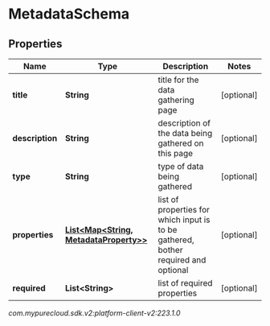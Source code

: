 # MetadataSchema


## Properties

| Name | Type | Description | Notes |
| ------------ | ------------- | ------------- | ------------- |
| **title** | **String** | title for the data gathering page |  [optional] |
| **description** | **String** | description of the data being gathered on this page |  [optional] |
| **type** | **String** | type of data being gathered |  [optional] |
| **properties** | [**List&lt;Map&lt;String, MetadataProperty&gt;&gt;**](Map) | list of properties for which input is to be gathered, bother required and optional |  [optional] |
| **required** | **List&lt;String&gt;** | list of required properties |  [optional] |




_com.mypurecloud.sdk.v2:platform-client-v2:223.1.0_
